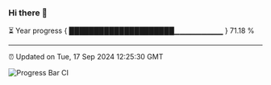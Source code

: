 ### Hi there 👋

⏳ Year progress { █████████████████████▁▁▁▁▁▁▁▁▁ } 71.18 %

---

⏰ Updated on Tue, 17 Sep 2024 12:25:30 GMT

![Progress Bar CI](https://github.com/liununu/liununu/workflows/Progress%20Bar%20CI/badge.svg)
